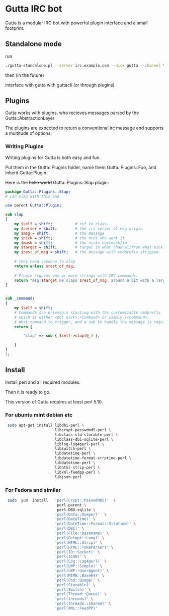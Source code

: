 # Gutta IRC bot

Gutta is a modular IRC bot with powerful plugin interface and a small footprint.


## Standalone mode

run

```bash
./gutta-standalone.pl --server irc.example.com --nick gutta --channel \#farmen --channel \#channel2
```

then (in the future)

interface with gutta with guttacli (or through plugins)


## Plugins

Gutta works with plugins, who recieves messages parsed by the Gutta::AbstractionLayer

The plugins are expected to return a conventional irc message and supports a multitude of options.


### Writing Plugins

Writing plugins for Gutta is both easy and fun.

Put them in the Gutta::Plugins folder, name them
Gutta::Plugins::Foo, and inherit Gutta::Plugin.


Here is the ~~hello world~~ Gutta::Plugins::Slap plugin:

```perl
package Gutta::Plugins::Slap;
# can slap with this one

use parent Gutta::Plugin;

sub slap
{
    my $self = shift;          # ref to class
    my $server = shift;        # the irc server of msg origin
    my $msg = shift;           # the message
    my $nick = shift;          # the nick who sent it
    my $mask = shift;          # the nicks hostmask/ip
    my $target = shift;        # target in what channel/from what nick did the msg originate
    my $rest_of_msg = shift;   # the message with cmdprefix stripped.
    
    # they need someonw to slap
    return unless $rest_of_msg;
     
    # Plugin regurns one or more strings with IRC commands.
    return "msg $target me slaps $rest_of_msg  around a bit with a large trout.";
}


sub _commands
{
    my $self = shift;
    # Commands are privmsg:s starting with the customizable cmdprefix
    # which is either <bot nick>:<command> or simply !<command>.
    # What command to trigger, and a sub to handle the message is required like this:
    return {

        "slap" => sub { $self->slap(@_) },

    }
}
1;

```

## Install

Install perl and all required modules.

Then it is ready to go.

This version of Gutta requires at least perl 5.10.

### For ubuntu mint debian etc

```bash
 sudo apt-get install libdbi-perl \
                      libcrypt-passwdmd5-perl \
                      libclass-std-storable-perl \
                      libclass-dbi-sqlite-perl \
                      liblog-log4perl-perl \
                      libswitch-perl \
                      libdatetime-perl \
                      libdatetime-format-strptime-perl \
                      libdatetime-perl \
                      libhtml-strip-perl \
                      libxml-feedpp-perl \
                      libjson-perl
```

### For Fedora and similar

```bash
 sudo  yum  install   'perl(Crypt::PasswdMD5)'  \
                       perl-parent \
                       perl-DBD-sqlite \
                      'perl(Data::Dumper)'  \
                      'perl(DateTime)' \
                      'perl(DateTime::Format::Strptime)' \
                      'perl(DBI)' \
                      'perl(File::Basename)' \
                      'perl(Getopt::Long)' \
                      'perl(HTML::Strip)' \
                      'perl(HTML::TokeParser)' \
                      'perl(IO::Socket)' \
                      'perl(JSON)' \
                      'perl(Log::Log4perl)' \
                      'perl(LWP::Simple)' \
                      'perl(LWP::UserAgent)' \
                      'perl(MIME::Base64)' \
                      'perl(Pod::Usage)' \
                      'perl(Storable)' \
                      'perl(Switch)' \
                      'perl(Thread::Queue)' \
                      'perl(threads)' \
                      'perl(threads::shared)' \
                      'perl(XML::FeedPP)' 
```

